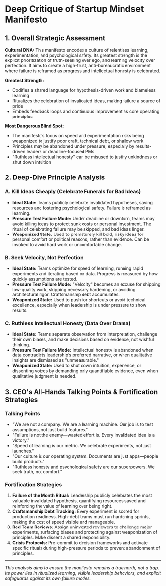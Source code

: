 # Deep Critique of Startup Mindset Manifesto

## 1. Overall Strategic Assessment

**Cultural DNA:**
This manifesto encodes a culture of relentless learning, experimentation, and psychological safety. Its greatest strength is the explicit prioritization of truth-seeking over ego, and learning velocity over perfection. It aims to create a high-trust, anti-bureaucratic environment where failure is reframed as progress and intellectual honesty is celebrated.

**Greatest Strength:**

- Codifies a shared language for hypothesis-driven work and blameless learning
- Ritualizes the celebration of invalidated ideas, making failure a source of pride
- Embeds feedback loops and continuous improvement as core operating principles

**Most Dangerous Blind Spot:**

- The manifesto’s focus on speed and experimentation risks being weaponized to justify poor craft, technical debt, or shallow work
- Principles may be abandoned under pressure, especially by results-driven leaders or deadline-focused PMs
- "Ruthless intellectual honesty" can be misused to justify unkindness or shut down intuition

## 2. Deep-Dive Principle Analysis

### A. Kill Ideas Cheaply (Celebrate Funerals for Bad Ideas)

- **Ideal State:** Teams publicly celebrate invalidated hypotheses, saving resources and fostering psychological safety. Failure is reframed as learning.
- **Pressure Test Failure Mode:** Under deadline or downturn, teams may avoid killing ideas to protect sunk costs or personal investment. The ritual of celebrating failure may be skipped, and bad ideas linger.
- **Weaponized State:** Used to prematurely kill bold, risky ideas for personal comfort or political reasons, rather than evidence. Can be invoked to avoid hard work or uncomfortable change.

### B. Seek Velocity, Not Perfection

- **Ideal State:** Teams optimize for speed of learning, running rapid experiments and iterating based on data. Progress is measured by how quickly assumptions are tested.
- **Pressure Test Failure Mode:** "Velocity" becomes an excuse for shipping low-quality work, skipping necessary hardening, or avoiding architectural rigor. Craftsmanship debt accumulates.
- **Weaponized State:** Used to push for shortcuts or avoid technical excellence, especially when leadership is under pressure to show results.

### C. Ruthless Intellectual Honesty (Data Over Drama)

- **Ideal State:** Teams separate observation from interpretation, challenge their own biases, and make decisions based on evidence, not wishful thinking.
- **Pressure Test Failure Mode:** Intellectual honesty is abandoned when data contradicts leadership’s preferred narrative, or when qualitative insights are dismissed as "unmeasurable."
- **Weaponized State:** Used to shut down intuition, experience, or dissenting voices by demanding only quantifiable evidence, even when qualitative judgment is needed.

## 3. CEO's All-Hands Talking Points & Fortification Strategies

### Talking Points

- "We are not a company. We are a learning machine. Our job is to test assumptions, not just build features."
- "Failure is not the enemy—wasted effort is. Every invalidated idea is a victory."
- "Speed of learning is our metric. We celebrate experiments, not just launches."
- "Our culture is our operating system. Documents are just apps—people build products."
- "Ruthless honesty and psychological safety are our superpowers. We seek truth, not comfort."

### Fortification Strategies

1. **Failure of the Month Ritual:** Leadership publicly celebrates the most valuable invalidated hypothesis, quantifying resources saved and reinforcing the value of learning over being right.
2. **Craftsmanship Debt Tracking:** Every experiment is scored for production readiness. High-debt teams must run hardening sprints, making the cost of speed visible and manageable.
3. **Red Team Reviews:** Assign uninvested reviewers to challenge major experiments, surfacing biases and protecting against weaponization of principles. Make dissent a shared responsibility.
4. **Crisis Protocols:** Pre-commit to decision frameworks and activate specific rituals during high-pressure periods to prevent abandonment of principles.

---

*This analysis aims to ensure the manifesto remains a true north, not a trap. Its power lies in ritualized learning, visible leadership behaviors, and explicit safeguards against its own failure modes.*
